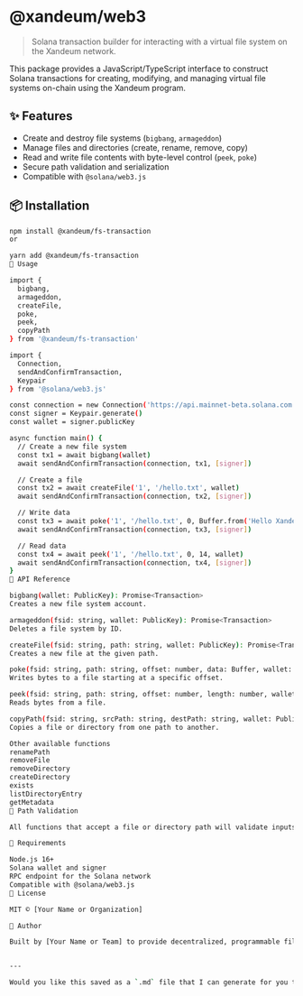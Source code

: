 # @xandeum/web3

> Solana transaction builder for interacting with a virtual file system on the Xandeum network.

This package provides a JavaScript/TypeScript interface to construct Solana transactions for creating, modifying, and managing virtual file systems on-chain using the Xandeum program.

## ✨ Features

- Create and destroy file systems (`bigbang`, `armageddon`)
- Manage files and directories (create, rename, remove, copy)
- Read and write file contents with byte-level control (`peek`, `poke`)
- Secure path validation and serialization
- Compatible with `@solana/web3.js`

## 📦 Installation

```bash
npm install @xandeum/fs-transaction
or

yarn add @xandeum/fs-transaction
🚀 Usage

import {
  bigbang,
  armageddon,
  createFile,
  poke,
  peek,
  copyPath
} from '@xandeum/fs-transaction'

import {
  Connection,
  sendAndConfirmTransaction,
  Keypair
} from '@solana/web3.js'

const connection = new Connection('https://api.mainnet-beta.solana.com')
const signer = Keypair.generate()
const wallet = signer.publicKey

async function main() {
  // Create a new file system
  const tx1 = await bigbang(wallet)
  await sendAndConfirmTransaction(connection, tx1, [signer])

  // Create a file
  const tx2 = await createFile('1', '/hello.txt', wallet)
  await sendAndConfirmTransaction(connection, tx2, [signer])

  // Write data
  const tx3 = await poke('1', '/hello.txt', 0, Buffer.from('Hello Xandeum!'), wallet)
  await sendAndConfirmTransaction(connection, tx3, [signer])

  // Read data
  const tx4 = await peek('1', '/hello.txt', 0, 14, wallet)
  await sendAndConfirmTransaction(connection, tx4, [signer])
}
🧩 API Reference

bigbang(wallet: PublicKey): Promise<Transaction>
Creates a new file system account.

armageddon(fsid: string, wallet: PublicKey): Promise<Transaction>
Deletes a file system by ID.

createFile(fsid: string, path: string, wallet: PublicKey): Promise<Transaction>
Creates a new file at the given path.

poke(fsid: string, path: string, offset: number, data: Buffer, wallet: PublicKey): Promise<Transaction>
Writes bytes to a file starting at a specific offset.

peek(fsid: string, path: string, offset: number, length: number, wallet: PublicKey): Promise<Transaction>
Reads bytes from a file.

copyPath(fsid: string, srcPath: string, destPath: string, wallet: PublicKey): Promise<Transaction>
Copies a file or directory from one path to another.

Other available functions
renamePath
removeFile
removeDirectory
createDirectory
exists
listDirectoryEntry
getMetadata
🧼 Path Validation

All functions that accept a file or directory path will validate inputs using sanitizePath to prevent invalid characters.

🔧 Requirements

Node.js 16+
Solana wallet and signer
RPC endpoint for the Solana network
Compatible with @solana/web3.js
📄 License

MIT © [Your Name or Organization]

👤 Author

Built by [Your Name or Team] to provide decentralized, programmable file systems on Solana via the Xandeum protocol.


---

Would you like this saved as a `.md` file that I can generate for you to download directly?

